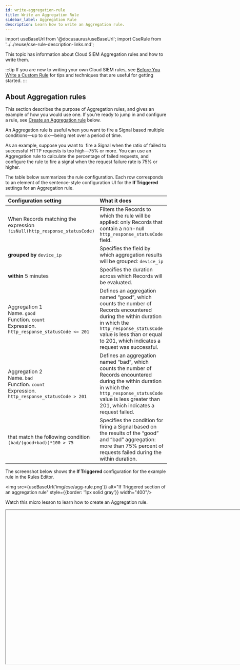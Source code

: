 ```yaml
---
id: write-aggregation-rule
title: Write an Aggregation Rule
sidebar_label: Aggregation Rule
description: Learn how to write an Aggregation rule.
---
```


import useBaseUrl from '@docusaurus/useBaseUrl';
import CseRule from '../../reuse/cse-rule-description-links.md';

This topic has information about Cloud SIEM Aggregation rules and how to write them.

:::tip
If you are new to writing your own Cloud SIEM rules, see [Before You Write a Custom Rule](/docs/cse/rules/before-writing-custom-rule) for tips and techniques that are useful for getting started.
:::

## About Aggregation rules

This section describes the purpose of Aggregation rules, and gives an example of how you would use one. If you’re ready to jump in and configure a rule, see [Create an Aggregation rule](#create-an-aggregation-rule) below.

An Aggregation rule is useful when you want to fire a Signal based multiple conditions—up to six—being met over a period of time. 

As an example, suppose you want to  fire a Signal when the ratio of failed to successful HTTP requests is too high—75% or more. You can use an Aggregation rule to calculate the percentage of failed requests, and configure the rule to fire a signal when the request failure rate is 75% or higher.

The table below summarizes the rule configuration. Each row corresponds to an element of the sentence-style configuration UI for the **If Triggered** settings for an Aggregation rule.

| Configuration setting | What it does |
|:--|:--|
| When Records matching the expression<br/>`!isNull(http_response_statusCode)` | Filters the Records to which the rule will be applied: only Records that contain a non-null `http_response_statusCode` field. |
| **grouped by** `device_ip` | Specifies the field by which aggregation results will be grouped: `device_ip` |
| **within** 5 minutes | Specifies the duration across which Records will be evaluated. |
| Aggregation 1<br/>Name. `good`<br/>Function. `count`<br/>Expression. `http_response_statusCode <= 201` | Defines an aggregation named “good”, which counts the number of Records encountered during the within duration in which the `http_response_statusCode` value is less than or equal to 201, which indicates a request was successful. |
| Aggregation 2<br/>Name. `bad`<br/> Function. `count`<br/>Expression. `http_response_statusCode > 201` | Defines an aggregation named “bad”, which counts the number of Records encountered during the within duration in which the `http_response_statusCode` value is less greater than 201, which indicates a request failed. |
| that match the following condition<br/>`(bad/(good+bad))*100 > 75` | Specifies the condition for firing a Signal based on the results of the “good” and “bad” aggregation: more than 75% percent of requests failed during the within duration. |

The screenshot below shows the **If Triggered** configuration for the example rule in the Rules Editor. 

<img src={useBaseUrl('img/cse/agg-rule.png')} alt="If Triggered section of an aggregation rule" style={{border: '1px solid gray'}} width="400"/>

Watch this micro lesson to learn how to create an Aggregation rule.

<Iframe url="https://www.youtube.com/embed/XaqQES5suWQ?rel=0"
        width="854px"
        height="480px"
        id="myId"
        className="video-container"
        display="initial"
        position="relative"
        allow="accelerometer; clipboard-write; encrypted-media; gyroscope; picture-in-picture"
        allowfullscreen
        />

import Iframe from 'react-iframe'; 


## Create an Aggregation rule

1. [**Classic UI**](/docs/cse/introduction-to-cloud-siem/#classic-ui). In the top menu select **Content > Rules**. <br/>[**New UI**](/docs/cse/introduction-to-cloud-siem/#new-ui). In the main Sumo Logic menu, select **Cloud SIEM > Rules**. You can also click the **Go To...** menu at the top of the screen and select **Rules**. 
1. On the **Create a Rule** page, click **Create** in the **Aggregation** card.
1. In the rules editor:
   1. **Name**. At the top of the Rules Editor, enter a name for the rule. Signals fired by the rule will have the same name as the rule.
   1. **Enabled**. By default the rule will be enabled. It's good practice to use the slider to disable the rule so that it won’t be applied to incoming Records until you’ve tested it.  <br/><img src={useBaseUrl('img/cse/aggregation-rule.png')} alt="Aggregation rule dialog" style={{border: '1px solid gray'}} width="600"/>

### Configure “If Triggered” settings

On the left side of the Rules Editor, in the **If Triggered** section, you configure a filter that determines the Records to which the rule will be applied, and the conditions under which you want the rule to fire a Signal. 
1. **When Records matching the expression**. Enter one or more boolean expressions to filter the Records you want to apply the rule to. For example: `!isNull(http_response_statusCode)`
1. Click **Test Rule Expression** to test it against existing Records in Cloud SIEM. The **If Triggered** section expands, and Cloud SIEM searches for Records that match the rule expression. If there are no matching Records, you'll see a **There aren't any matches for the expression** message. If no matches were returned, try changing the time range.
1. **grouped by**. Specify the Record field or fields by which aggregation results will be grouped. Note that when you define the **On Entity** field for the rule (in [Configure “Then Create a Signal” settings](#configure-then-create-a-signal-settings) below), the field you choose will automatically appear here. If you want to aggregate on other fields, you can select them from the selector list.
1. **within...**. Select the length of time across which the rule is applied. The options range from 5 minutes to 5 days.
1. **have aggregations**. To define an aggregation:
   1. **Name**. Give the aggregation a brief, meaningful name. You’ll reference the aggregation by its name in the trigger condition for the rule.
   1. **Function**. Select an aggregation function: `avg`, `count`, `count_distinct`, `first`, `last`, `max`, `min`, or `sum`.
   1. **Expression**. Enter an expression to filter the Records to be aggregated. For example, the following expression results in the aggregation being applied to Record whose `http_response_statusCode` field is greater than 201:<br/>
   `http_response_statusCode > 201`
   :::note
    The expression you enter should make sense with the aggregation function you chose. Specifically, if your aggregation function is `count` or `count_distinct`, your expression should return countable results, like the example above. However, if you use another aggregation function — `avg`, `first`, `last`, `max`, `min`, or `sum` — your expression should be a field name, for example: `bytes` or `if(!isEmpty(bytes), bytes, bits)`, and the function will be applied to the value of that field.
   :::
   1. To define another aggregation, click **Add Aggregation** and repeat the previous three steps.
1. **that match the following condition**. Enter one or more boolean expressions, based on the results of the configured aggregations, which when true will cause the rule to fire a Signal. For example, given the following expression, a rule will fire a Signal when the sum of `Aggregation-1` and `Aggregation-2` is greater than 1.  `Aggregation-1 + Aggregation-2 > 1`
1. Select **Add Tuning Expression** if you want to add a [rule tuning expression](/docs/cse/rules/rule-tuning-expressions) to the rule.
    :::note
    If you use **Test Rule Expression** on a rule that has one or more rule tuning expressions, you can test it without the tuning expressions, or with selected tuning expressions.
    :::

### Configure “Then Create a Signal” settings

On the right side of the Rules Editor, in the **Then Create a Signal** section, you configure details of the Signals that your rule will fire. 

1. Click **Show Advanced** if you want the rule to [override global Signal suppression](/docs/cse/records-signals-entities-insights/about-signal-suppression/#override-global-signal-suppression).
1. **On Entity**. Use the pull-down list to select one or more Entity fields, for example, an IP address, MAC address, hostname, and so on. When the rule is triggered, it will fire a Signal on each of the Entity fields you select.  
1. **using the name**. Enter the name of the rule, which can be used to name the Signal generated.  
1. **with the summary**. Enter a brief summary describing what causes the Rule to create a Signal.
1. **with the description**. Enter a description for the Signal. The Signal description should be a good indication of what the rule looks for.
   :::note
   <CseRule/>
   :::
1. **and a severity of**. Severity is an estimate of the criticality of the detected activity, from 1 (lowest) to 10 (highest). There are two ways to specify Severity:
   * **Constant**. Every Signal that the rule fires will have the same severity,
   * **Dynamic**. Severity is based on the value of a field in the Record.
1. **Configure constant severity**. Choose **Constant**, and select a severity level. Then, proceed to Step 7. <br/><img src={useBaseUrl('img/cse/constant-severity.png')} alt="Constant severity portion of the dialog" style={{border: '1px solid gray'}} width="325"/>
1. **Configure dynamic severity**.
   1. Choose **Dynamic**.
   1. The severity area updates. 
   1. **severity of**. Use the pulldown to select a default severity value.
   1. **for the record field**. Use the down arrows to display a list of fields, and select one.  The dynamic severity will be based on the value of (or existence of) that field in the Record that matched the rule expression.
   1. The **Add More Mappings** option appears. <br/><img src={useBaseUrl('img/cse/add-more-mappings.png')} alt="Add More Mappings option" style={{border: '1px solid gray'}} width="450"/>
   1. **Click Add More Mappings**. (Optional) You can define additional mappings if desired. If you don’t, the severity value will be the value of the Record field you selected above.
   1. The **if the value is** option appears.<br/><img src={useBaseUrl('img/cse/if-the-value-is.png')} alt="If the Value Is option" style={{border: '1px solid gray'}} width="450"/>
   1. Select one of the following options:
      * **equal to**. The Record field’s value must exactly match the string or numeric value you supply. For example "equal to 4" will match "4" and “4.0” but not “4.01”.
      * **less than**. The Record field’s value must be less than the numeric value you supply. The match is not inclusive. For example "less than 5" will match “4.9” but not “5”.
      * **greater than**. The Record field’s value must be greater than the numeric value you supply. The match is not inclusive. For example "greater than “5" will match “5.1”, but not “5”.
      * **between**. The Record field’s value must be between the two numeric values you supply. The match is inclusive. For example, "Between 5 and 10" will match “5”, “7”, or “10”, but not “10.1”.
      * **not in the record**. Will match when the attribute is found in the Record. For example, if the selected field is `broirc_value`, and that field is not present in a Record, the rule will match. If `broirc_value` exists but is null or empty, the rule will not match.
   1. You can define additional conditions, as desired. To define an additional conditions, repeat the steps above, starting with **Add More Mappings**.
   :::note
   The conditions you define will be processed in the order you define them. Once a match occurs, processing stops–remaining conditions are ignored.
   :::
1. **with tags**. If desired, you can add metadata tags to your rule. Tags are useful for adding context to items like Rules, Insights, Signals, Entities. You can also search for and filter items by tag. Tags you set here will be automatically set on any Signals created from this rule, and inherited by any insights generated from those signals.

## Save as prototype 

If you are not sure that your rule is ready for prime time, you can save it as a prototype. A prototype rule generates Signals, but those Signals won't contribute to Insights. (Signals generated by a prototype rule do not increment the rule's **On Entity** entity's Activity Score.) Running the rule as a prototype for a while allows you to determine whether the rule is too noisy and fires too many Signals.

To make the rule a prototype, click the box next to **Save this rule as a prototype**. When you are satisfied with the rule's behavior you can uncheck the box.

Click **Submit** to save the rule.

## Duplicate Signals?

If you determine that a Threshold, Chain, or Aggregation rule is firing identical Signals for the same conditions during the same time interval, there’s a likely explanation. This situation can arise due to how these rule types are processed: they are evaluated differently than Match rules, because they support time duration conditions. For example, a Threshold rule fires when its rule expression is matched at least a certain number of times during a specified length of time.

To successfully apply a rule across a sliding time window, Cloud SIEM evaluates Records across overlapping time spans. Consider a rule that requires three matches across five minutes. With non-overlapping windows, we could detect one match at the end of one time window, and two more in the following time window. This should cause the rule to fire a Signal, but would not, because the required five minute span is split between two evaluation windows. Overlapping evaluation windows solves this problem. In some cases though, it can also result in duplicate Signals. However, as long as you don’t run the rule as a prototype, duplicate Signals will be suppressed, as described in [About Signal Suppression](/docs/cse/records-signals-entities-insights/about-signal-suppression).

